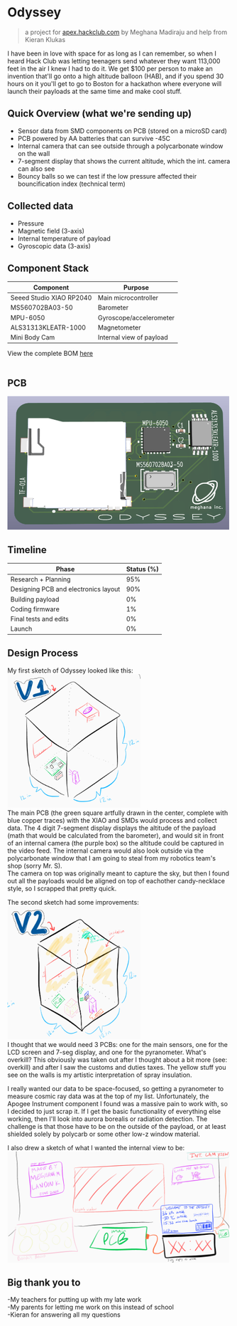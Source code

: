 # Odyssey

> a project for [apex.hackclub.com](https://apex.hackclub.com) by Meghana Madiraju and help from Kieran Klukas

I have been in love with space for as long as I can remember, so when I heard Hack Club was letting teenagers send whatever they want 113,000 feet in the air I knew I had to do it. We get $100 per person to make an invention that'll go onto a high altitude balloon (HAB), and if you spend 30 hours on it you'll get to go to Boston for a hackathon where everyone will launch their payloads at the same time and make cool stuff.

## Quick Overview (what we're sending up)
- Sensor data from SMD components on PCB (stored on a microSD card)
- PCB powered by AA batteries that can survive -45C
- Internal camera that can see outside through a polycarbonate window on the wall
- 7-segment display that shows the current altitude, which the int. camera can also see
- Bouncy balls so we can test if the low pressure affected their bouncification index (technical term)

## Collected data
- Pressure
- Magnetic field (3-axis)
- Internal temperature of payload
- Gyroscopic data (3-axis)

## Component Stack
| Component | Purpose |
| --------- | ------- |
| Seeed Studio XIAO RP2040 | Main microcontroller |
| MS560702BA03-50 | Barometer |
| MPU-6050 | Gyroscope/accelerometer |
| ALS31313KLEATR-1000 | Magnetometer |
| Mini Body Cam | Internal view of payload |      

View the complete BOM [here](https://docs.google.com/spreadsheets/d/1y77u3fouo9j1fYMRJqijLE8DN1v_GkXtAQhd4oCJCtc/edit?usp=sharing)          
<br>
## PCB
<img src="/imgs/odysseyPCBview.png" alt="Odyssey PCB CAD rendering" style="height: 300px; width:500px;"/>             
<br>

## Timeline
| Phase | Status (%)|
| ------ | ------ |
| Research + Planning | 95% |
| Designing PCB and electronics layout | 90% | 
| Building payload | 0% |
| Coding firmware | 1% |
| Final tests and edits | 0% |
| Launch | 0% |

## Design Process
My first sketch of Odyssey looked like this:
<br>
<img src="/imgs/odysseyv1drawing.png" alt="Odyssey v1 drawing" style="height: 300px; width:300px;"/>
<br>
The main PCB (the green square artfully drawn in the center, complete with blue copper traces) with the XIAO and SMDs would process and collect data. The 4 digit 7-segment display displays the altitude of the payload (math that would be calculated from the barometer), and would sit in front of an internal camera (the purple box) so the altitude could be captured in the video feed. The internal camera would also look outside via the polycarbonate window that I am going to steal from my robotics team's shop (sorry Mr. S).      
The camera on top was originally meant to capture the sky, but then I found out all the payloads would be aligned on top of eachother candy-necklace style, so I scrapped that pretty quick.

The second sketch had some improvements:
<br>
<img src="/imgs/odysseyv2drawing.png" alt="Odyssey v2 drawing" style="height: 300px; width:300px;"/>
<br>
I thought that we would need 3 PCBs: one for the main sensors, one for the LCD screen and 7-seg display, and one for the pyranometer. What's overkill? This obviously was taken out after I thought about a bit more (see: overkill) and after I saw the customs and duties taxes. The yellow stuff you see on the walls is my artistic interpretation of spray insulation.      

I really wanted our data to be space-focused, so getting a pyranometer to measure cosmic ray data was at the top of my list. Unfortunately, the Apogee Instrument component I found was a massive pain to work with, so I decided to just scrap it. If I get the basic functionality of everything else working, then I'll look into aurora borealis or radiation detection. The challenge is that those have to be on the outside of the payload, or at least shielded solely by polycarb or some other low-z window material.

I also drew a sketch of what I wanted the internal view to be:
<br>
<img src="/imgs/odysseyintview.png" alt="Odyssey internal camera view" style="height: 250px; width:500px;"/>
<br>

## Big thank you to
-My teachers for putting up with my late work      
-My parents for letting me work on this instead of school       
-Kieran for answering all my questions        
